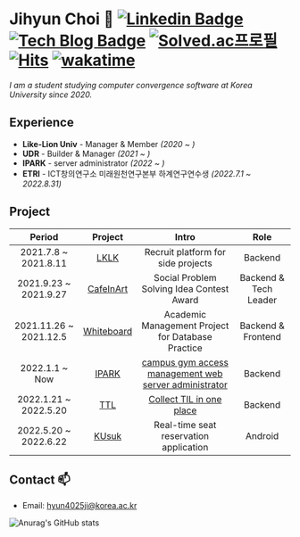 # Jihyun Choi 👋                        [![Linkedin Badge](https://img.shields.io/badge/-LinkedIn-blue?style=flat-square&logo=Linkedin&logoColor=white&link=https://www.linkedin.com/in/jihyun-choi-0317/)](https://www.linkedin.com/in/jihyun-choi-0317/) [![Tech Blog Badge](http://img.shields.io/badge/-Tech%20Blog-black?style=flat-square&logo=github&link=https://#.tistory.com/)](#) [![Solved.ac프로필](http://mazassumnida.wtf/api/mini/generate_badge?boj=p0sitive)](https://solved.ac/p0sitive) [![Hits](https://hits.seeyoufarm.com/api/count/incr/badge.svg?url=https%3A%2F%2Fgithub.com%2FJihyun-Choi&count_bg=%236FA4EE&title_bg=%23555555&icon=&icon_color=%23E7E7E7&title=hits&edge_flat=false)](https://hits.seeyoufarm.com) [![wakatime](https://wakatime.com/badge/user/e07ae8d0-1a1a-49cd-8800-2154490edf0e.svg)](https://wakatime.com/@e07ae8d0-1a1a-49cd-8800-2154490edf0e)

<p>
  <em>
      I am a student studying computer convergence software at Korea University since 2020.
  </em>
<p>

## Experience  
  - **Like-Lion Univ** - Manager & Member *(2020 ~ )*
  - **UDR** - Builder & Manager *(2021 ~ )*
  - **IPARK** - server administrator *(2022 ~ )*
  - **ETRI** - ICT창의연구소 미래원천연구본부 하계연구연수생 *(2022.7.1 ~ 2022.8.31)*

  
## Project 
  
| Period | Project | Intro | Role |
|:---:|:---:|:---:|:---:|
| 2021.7.8 ~ 2021.8.11 | [LKLK](https://github.com/Jihyun-Choi/LKLK) | Recruit platform for side projects | Backend |
| 2021.9.23 ~ 2021.9.27 | [CafeInArt](https://github.com/Jihyun-Choi/CafeInArt)  | Social Problem Solving Idea Contest Award | Backend & Tech Leader |
| 2021.11.26 ~ 2021.12.5 | [Whiteboard](https://github.com/Jihyun-Choi/Whiteboard) | Academic Management Project for Database Practice | Backend & Frontend |
| 2022.1.1 ~ Now | [IPARK](https://github.com/Jihyun-Choi/IPARK) | [campus gym access management web server administrator](https://play.google.com/store/apps/details?id=com.ipark_ku) | Backend |
| 2022.1.21 ~ 2022.5.20 | [TTL](https://github.com/today-they-learned)  | [Collect TIL in one place](https://todaytheylearn.com) | Backend |
| 2022.5.20 ~ 2022.6.22 | [KUsuk](https://github.com/Jihyun-Choi/KUsuk)  | Real-time seat reservation application | Android |

 
## Contact 📫
* Email: hyun4025ji@korea.ac.kr


![Anurag's GitHub stats](https://github-readme-stats.vercel.app/api?username=Jihyun-Choi&count_private=true&show_icons=true) 
 
